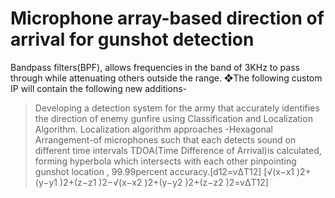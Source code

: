 # Microphone array-based direction of arrival for gunshot detection
Bandpass filters(BPF), allows frequencies in the band of 3KHz to pass through while attenuating others outside the range. ❖The following custom IP will contain the following new additions-
>Developing a detection system for the army that accurately identifies the direction of enemy gunfire using Classification and Localization Algorithm.
>Localization algorithm approaches -Hexagonal Arrangement-of microphones such that each detects sound on different time intervals TDOA(Time Difference of Arrival)is calculated, forming hyperbola which intersects with each other pinpointing gunshot location , 99.99percent accuracy.[d12=vΔT12] [√(x−x1 )2+(y−y1 )2+(z−z1 )2−√(x−x2 )2+(y−y2 )2+(z−z2 )2=vΔT12]
